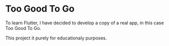 # Too Good To Go
To learn Flutter, I have decided to develop a copy of a real app, in this case Too Good To Go.

This project it purely for educationaly purposes.

